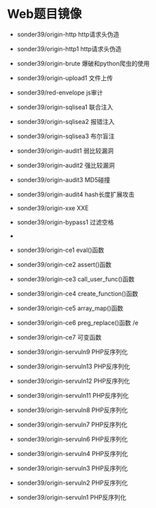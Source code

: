 # Web题目镜像
- sonder39/origin-http http请求头伪造
- sonder39/origin-http1 http请求头伪造
- sonder39/origin-brute  爆破和python爬虫的使用
- sonder39/origin-upload1 文件上传
- sonder39/red-envelope js审计
- sonder39/origin-sqlisea1 联合注入
- sonder39/origin-sqlisea2 报错注入
- sonder39/origin-sqlisea3 布尔盲注
- sonder39/origin-audit1 弱比较漏洞
- sonder39/origin-audit2 强比较漏洞
- sonder39/origin-audit3 MD5碰撞
- sonder39/origin-audit4 hash长度扩展攻击
- sonder39/origin-xxe XXE
- sonder39/origin-bypass1 过滤空格
- 
- sonder39/origin-ce1 eval()函数
- sonder39/origin-ce2 assert()函数  
- sonder39/origin-ce3 call_user_func()函数
- sonder39/origin-ce4 create_function()函数 
- sonder39/origin-ce5 array_map()函数 
- sonder39/origin-ce6 preg_replace()函数 /e 
- sonder39/origin-ce7 可变函数

- sonder39/origin-servuln9  PHP反序列化
- sonder39/origin-servuln13 PHP反序列化
- sonder39/origin-servuln12 PHP反序列化
- sonder39/origin-servuln11 PHP反序列化
- sonder39/origin-servuln8  PHP反序列化
- sonder39/origin-servuln7  PHP反序列化
- sonder39/origin-servuln6  PHP反序列化
- sonder39/origin-servuln4  PHP反序列化
- sonder39/origin-servuln3  PHP反序列化
- sonder39/origin-servuln2  PHP反序列化
- sonder39/origin-servuln1  PHP反序列化